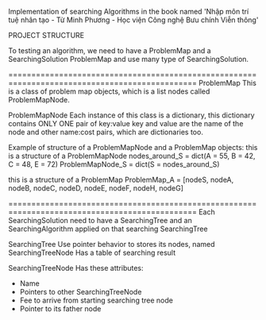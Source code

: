 Implementation of searching Algorithms in the book named 'Nhập môn trí tuệ nhân tạo - Từ Minh Phương - Học viện Công nghệ Bưu chính Viễn thông'



PROJECT STRUCTURE

To testing an algorithm, we need to have a ProblemMap and a SearchingSolution
ProblemMap and use many type of SearchingSolution.

===============================================================================================
ProblemMap 
This is a class of problem map objects,
which is a list nodes called ProblemMapNode.

ProblemMapNode
Each instance of this class is a dictionary, this dictionary contains ONLY ONE pair of key:value
key and value are the name of the node and other name:cost pairs, which are dictionaries too.

Example of structure of a ProblemMapNode and a ProblemMap objects:
this is a structure of a ProblemMapNode
nodes_around_S = dict(A = 55, B = 42, C = 48, E = 72)
ProblemMapNode_S = dict(S = nodes_around_S)

this is a structure of a ProblemMap
ProblemMap_A = [nodeS, nodeA, nodeB, nodeC, nodeD, nodeE, nodeF, nodeH, nodeG]


===============================================================================================
Each SearchingSolution need to have a SearchingTree and an SearchingAlgorithm applied on that searching SearchingTree

SearchingTree
Use pointer behavior to stores its nodes, named SearchingTreeNode
Has a table of searching result

SearchingTreeNode
Has these attributes:
- Name
- Pointers to other SearchingTreeNode
- Fee to arrive from starting searching tree node
- Pointer to its father node




